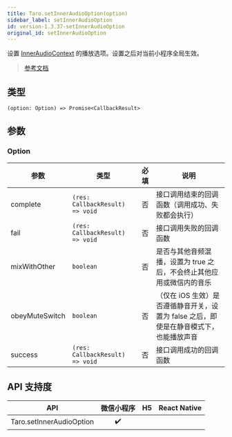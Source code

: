 ```yaml
---
title: Taro.setInnerAudioOption(option)
sidebar_label: setInnerAudioOption
id: version-1.3.37-setInnerAudioOption
original_id: setInnerAudioOption
---
```


设置 [InnerAudioContext](https://developers.weixin.qq.com/miniprogram/dev/api/media/audio/InnerAudioContext.html) 的播放选项。设置之后对当前小程序全局生效。

> [参考文档](https://developers.weixin.qq.com/miniprogram/dev/api/media/audio/wx.setInnerAudioOption.html)

## 类型

```tsx
(option: Option) => Promise<CallbackResult>
```

## 参数

### Option

| 参数 | 类型 | 必填 | 说明 |
| --- | --- | :---: | --- |
| complete | `(res: CallbackResult) => void` | 否 | 接口调用结束的回调函数（调用成功、失败都会执行） |
| fail | `(res: CallbackResult) => void` | 否 | 接口调用失败的回调函数 |
| mixWithOther | `boolean` | 否 | 是否与其他音频混播，设置为 true 之后，不会终止其他应用或微信内的音乐 |
| obeyMuteSwitch | `boolean` | 否 | （仅在 iOS 生效）是否遵循静音开关，设置为 false 之后，即使是在静音模式下，也能播放声音 |
| success | `(res: CallbackResult) => void` | 否 | 接口调用成功的回调函数 |

## API 支持度

| API | 微信小程序 | H5 | React Native |
| :---: | :---: | :---: | :---: |
| Taro.setInnerAudioOption | ✔️ |  |  |
